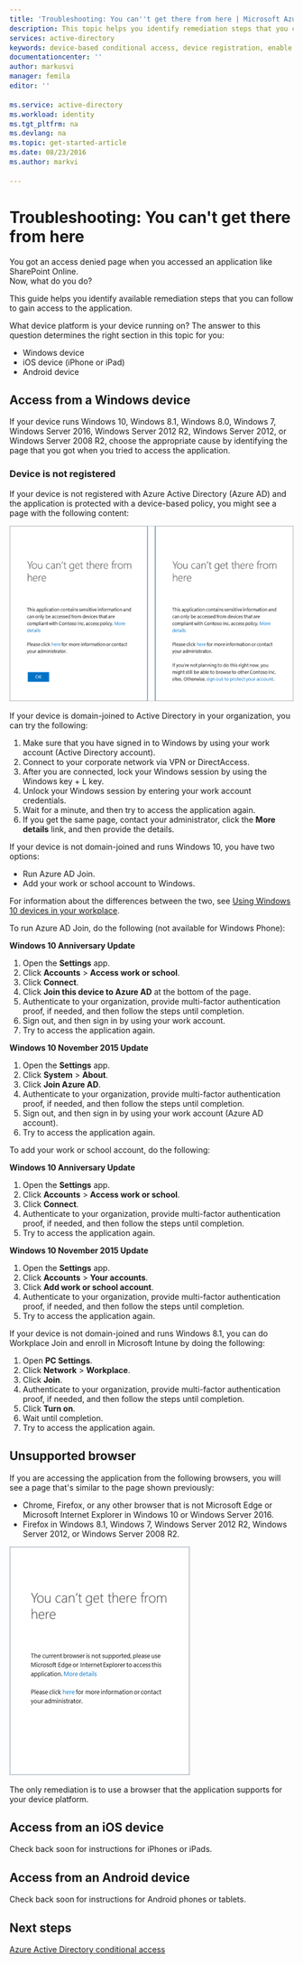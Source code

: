```yaml
---
title: 'Troubleshooting: You can''t get there from here | Microsoft Azure'
description: This topic helps you identify remediation steps that you can follow to gain access to an application.
services: active-directory
keywords: device-based conditional access, device registration, enable device registration, device registration and MDM
documentationcenter: ''
author: markusvi
manager: femila
editor: ''

ms.service: active-directory
ms.workload: identity
ms.tgt_pltfrm: na
ms.devlang: na
ms.topic: get-started-article
ms.date: 08/23/2016
ms.author: markvi

---
```

# Troubleshooting: You can't get there from here
You got an access denied page when you accessed an application like SharePoint Online.  
Now, what do you do?

This guide helps you identify available remediation steps that you can follow to gain access to the application.

What device platform is your device running on?
The answer to this question determines the right section in this topic for you:

* Windows device
* iOS device (iPhone or iPad)
* Android device

## Access from a Windows device
If your device runs Windows 10, Windows 8.1, Windows 8.0, Windows 7, Windows Server 2016, Windows Server 2012 R2, Windows Server 2012, or Windows Server 2008 R2, choose the appropriate cause by identifying the page that you got when you tried to access the application.

### Device is not registered
If your device is not registered with Azure Active Directory (Azure AD) and the application is protected with a device-based policy, you might see a page with the following content:

!["You can't get there from here" messages for unregistered devices](./media/active-directory-conditional-access-device-remediation/01.png "Scenario")

If your device is domain-joined to Active Directory in your organization, you can try the following:

1. Make sure that you have signed in to Windows by using your work account (Active Directory account).
2. Connect to your corporate network via VPN or DirectAccess.
3. After you are connected, lock your Windows session by using the Windows key + L key.
4. Unlock your Windows session by entering your work account credentials.
5. Wait for a minute, and then try to access the application again.
6. If you get the same page, contact your administrator, click the **More details** link, and then provide the details.

If your device is not domain-joined and runs Windows 10, you have two options:

* Run Azure AD Join.
* Add your work or school account to Windows.

For information about the differences between the two, see [Using Windows 10 devices in your workplace](active-directory-azureadjoin-windows10-devices.md).

To run Azure AD Join, do the following (not available for Windows Phone):

**Windows 10 Anniversary Update**

1. Open the **Settings** app.
2. Click **Accounts** > **Access work or school**.
3. Click **Connect**.
4. Click **Join this device to Azure AD** at the bottom of the page.
5. Authenticate to your organization, provide multi-factor authentication proof, if needed, and then follow the steps until completion.
6. Sign out, and then sign in by using your work account.
7. Try to access the application again.

**Windows 10 November 2015 Update**

1. Open the **Settings** app.
2. Click **System** > **About**.
3. Click **Join Azure AD**.
4. Authenticate to your organization, provide multi-factor authentication proof, if needed, and then follow the steps until completion.
5. Sign out, and then sign in by using your work account (Azure AD account).
6. Try to access the application again.

To add your work or school account, do the following:

**Windows 10 Anniversary Update**

1. Open the **Settings** app.
2. Click **Accounts** > **Access work or school**.
3. Click **Connect**.
4. Authenticate to your organization, provide multi-factor authentication proof, if needed, and then follow the steps until completion.
5. Try to access the application again.

**Windows 10 November 2015 Update**

1. Open the **Settings** app.
2. Click **Accounts** > **Your accounts**.
3. Click **Add work or school account**.
4. Authenticate to your organization, provide multi-factor authentication proof, if needed, and then follow the steps until completion.
5. Try to access the application again.

If your device is not domain-joined and runs Windows 8.1, you can do Workplace Join and enroll in Microsoft Intune by doing the following:

1. Open **PC Settings**.
2. Click **Network** > **Workplace**.
3. Click **Join**.
4. Authenticate to your organization, provide multi-factor authentication proof, if needed, and then follow the steps until completion.
5. Click **Turn on**.
6. Wait until completion.
7. Try to access the application again.

## Unsupported browser
If you are accessing the application from the following browsers, you will see a page that's similar to the page shown previously:

* Chrome, Firefox, or any other browser that is not Microsoft Edge or Microsoft Internet Explorer in Windows 10 or Windows Server 2016.
* Firefox in Windows 8.1, Windows 7, Windows Server 2012 R2, Windows Server 2012, or Windows Server 2008 R2.

!["You can't get there from here" message for unsupported browsers](./media/active-directory-conditional-access-device-remediation/02.png "Scenario")

The only remediation is to use a browser that the application supports for your device platform.

## Access from an iOS device
Check back soon for instructions for iPhones or iPads.

## Access from an Android device
Check back soon for instructions for Android phones or tablets.

## Next steps
[Azure Active Directory conditional access](active-directory-conditional-access.md)

